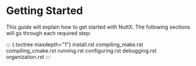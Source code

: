 Getting Started
===============

This guide will explain how to get started with NuttX. The following
sections will go through each required step:

::: {.toctree maxdepth="1"}
install.rst compiling\_make.rst compiling\_cmake.rst running.rst
configuring.rst debugging.rst organization.rst
:::
